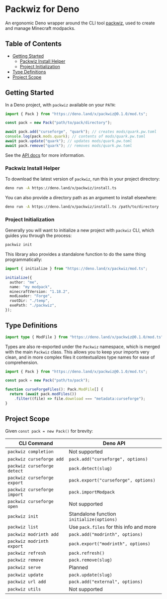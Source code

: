 # Packwiz for Deno

An ergonomic Deno wrapper around the CLI tool [packwiz](https://packwiz.infra.link/), used to create and manage Minecraft modpacks.

## Table of Contents

- [Getting Started](#getting-started)
  - [Packwiz Install Helper](#packwiz-install-helper)
  - [Project Initialization](#project-initialization)
- [Type Definitions](#type-definitions)
- [Project Scope](#project-scope)

## Getting Started

In a Deno project, with `packwiz` available on your `PATH`:

```ts
import { Pack } from "https://deno.land/x/packwiz@0.1.0/mod.ts";

const pack = new Pack("path/to/pack/directory");

await pack.add("curseforge", "quark"); // creates mods/quark.pw.toml
console.log(pack.mods.quark); // contents of mods/quark.pw.toml
await pack.update("quark"); // updates mods/quark.pw.toml
await pack.remove("quark"); // removes mods/quark.pw.toml
```

See the [API docs](https://deno.land/x/packwiz/mod.ts) for more information.

### Packwiz Install Helper

To download the latest version of `packwiz`, run this in your project directory:

```sh
deno run -A https://deno.land/x/packwiz/install.ts
```

You can also provide a directory path as an argument to install elsewhere:

```sh
deno run -A https://deno.land/x/packwiz/install.ts /path/to/directory
```

### Project Initialization

Generally you will want to initialize a new project with `packwiz` CLI, which guides you through the process:

```sh
packwiz init
```

This library also provides a standalone function to do the same thing programmatically:

```ts
import { initialize } from "https://deno.land/x/packwiz/mod.ts";

initialize({
  author: "me",
  name: "my modpack",
  minecraftVersion: "1.18.2",
  modLoader: "Forge",
  rootDir: "./temp",
  exePath: "./packwiz",
});
```

## Type Definitions

```ts
import type { ModFile } from "https://deno.land/x/packwiz@0.1.0/mod.ts";
```

Types are also re-exported under the `Packwiz` namespace, which is merged with the main `Packwiz` class. This allows you to keep your imports very clean, and in more complex files it contextualizes type names for ease of comprehension.

```ts
import { Pack } from "https://deno.land/x/packwiz@0.1.0/mod.ts";

const pack = new Pack("path/to/pack");

function curseForgeFiles(): Pack.ModFile[] {
  return (await pack.modFiles())
    .filter((file) => file.download === "metadata:curseforge");
}
```

## Project Scope

Given `const pack = new Pack()` for brevity:

| CLI Command                 | Deno API                                  |
| --------------------------- | ----------------------------------------- |
| `packwiz completion`        | Not supported                             |
| `packwiz curseforge add`    | `pack.add("curseforge", options)`         |
| `packwiz curseforge detect` | `pack.detect(slug)`                       |
| `packwiz curseforge export` | `pack.export("curseforge", options)`      |
| `packwiz curseforge import` | `pack.importModpack`                      |
| `packwiz curseforge open`   | Not supported                             |
| `packwiz init`              | Standalone function `initialize(options)` |
| `packwiz list`              | Use `pack.files` for this info and more   |
| `packwiz modrinth add`      | `pack.add("modrinth", options)`           |
| `packwiz modrinth export`   | `pack.export("modrinth", options)`        |
| `packwiz refresh`           | `pack.refresh()`                          |
| `packwiz remove`            | `pack.remove(slug)`                       |
| `packwiz serve`             | Planned                                   |
| `packwiz update`            | `pack.update(slug)`                       |
| `packwiz url add`           | `pack.add("external", options)`           |
| `packwiz utils`             | Not supported                             |
